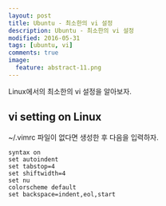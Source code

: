 ```yaml
---
layout: post
title: Ubuntu - 최소한의 vi 설정
description: Ubuntu - 최소한의 vi 설정
modified: 2016-05-31
tags: [ubuntu, vi]
comments: true
image:
  feature: abstract-11.png
---
```

Linux에서의 최소한의 vi 설정을 알아보자. 

## vi setting on Linux

~/.vimrc 파일이 없다면 생성한 후 다음을 입력하자.

```
syntax on
set autoindent
set tabstop=4
set shiftwidth=4
set nu
colorscheme default
set backspace=indent,eol,start
```
